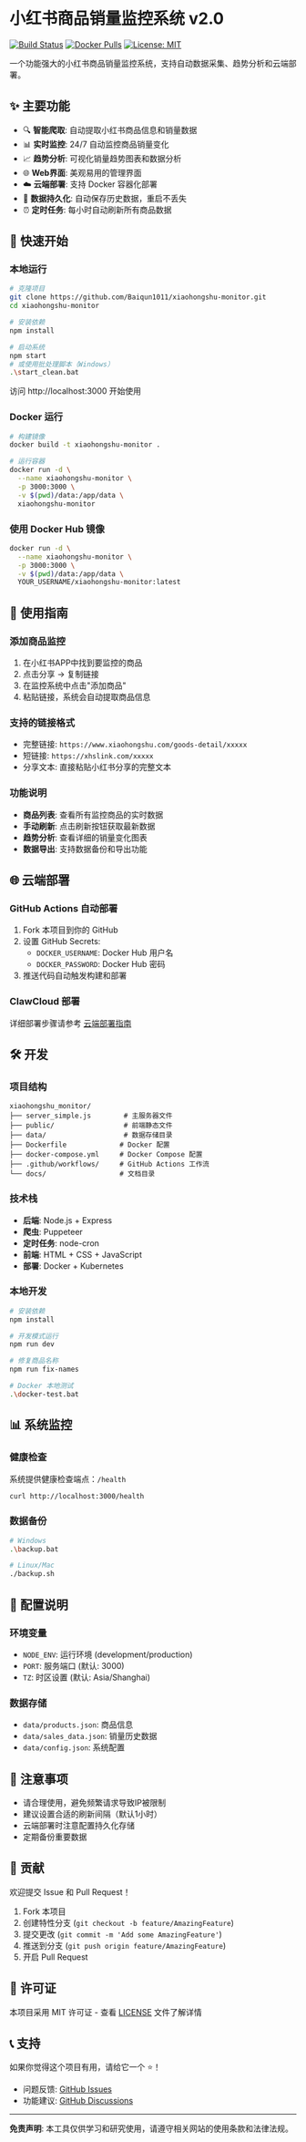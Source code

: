 # 小红书商品销量监控系统 v2.0

[![Build Status](https://github.com/baiqunfan/rxiaohongshu-monitor2/workflows/Build%20and%20Deploy%20to%20Docker%20Hub/badge.svg)](https://github.com/baiqunfan/rxiaohongshu-monitor2/actions)
[![Docker Pulls](https://img.shields.io/docker/pulls/baiqunfan/rxiaohongshu-monitor2)](https://hub.docker.com/r/baiqunfan/rxiaohongshu-monitor2)
[![License: MIT](https://img.shields.io/badge/License-MIT-yellow.svg)](https://opensource.org/licenses/MIT)

一个功能强大的小红书商品销量监控系统，支持自动数据采集、趋势分析和云端部署。

## ✨ 主要功能

- 🔍 **智能爬取**: 自动提取小红书商品信息和销量数据
- 📊 **实时监控**: 24/7 自动监控商品销量变化
- 📈 **趋势分析**: 可视化销量趋势图表和数据分析
- 🌐 **Web界面**: 美观易用的管理界面
- ☁️ **云端部署**: 支持 Docker 容器化部署
- 💾 **数据持久化**: 自动保存历史数据，重启不丢失
- ⏰ **定时任务**: 每小时自动刷新所有商品数据

## 🚀 快速开始

### 本地运行

```bash
# 克隆项目
git clone https://github.com/Baiqun1011/xiaohongshu-monitor.git
cd xiaohongshu-monitor

# 安装依赖
npm install

# 启动系统
npm start
# 或使用批处理脚本（Windows）
.\start_clean.bat
```

访问 http://localhost:3000 开始使用

### Docker 运行

```bash
# 构建镜像
docker build -t xiaohongshu-monitor .

# 运行容器
docker run -d \
  --name xiaohongshu-monitor \
  -p 3000:3000 \
  -v $(pwd)/data:/app/data \
  xiaohongshu-monitor
```

### 使用 Docker Hub 镜像

```bash
docker run -d \
  --name xiaohongshu-monitor \
  -p 3000:3000 \
  -v $(pwd)/data:/app/data \
  YOUR_USERNAME/xiaohongshu-monitor:latest
```

## 📖 使用指南

### 添加商品监控

1. 在小红书APP中找到要监控的商品
2. 点击分享 → 复制链接
3. 在监控系统中点击"添加商品"
4. 粘贴链接，系统会自动提取商品信息

### 支持的链接格式

- 完整链接: `https://www.xiaohongshu.com/goods-detail/xxxxx`
- 短链接: `https://xhslink.com/xxxxx`
- 分享文本: 直接粘贴小红书分享的完整文本

### 功能说明

- **商品列表**: 查看所有监控商品的实时数据
- **手动刷新**: 点击刷新按钮获取最新数据
- **趋势分析**: 查看详细的销量变化图表
- **数据导出**: 支持数据备份和导出功能

## 🌐 云端部署

### GitHub Actions 自动部署

1. Fork 本项目到你的 GitHub
2. 设置 GitHub Secrets:
   - `DOCKER_USERNAME`: Docker Hub 用户名
   - `DOCKER_PASSWORD`: Docker Hub 密码
3. 推送代码自动触发构建和部署

### ClawCloud 部署

详细部署步骤请参考 [云端部署指南](./云端部署指南.md)

## 🛠️ 开发

### 项目结构

```
xiaohongshu_monitor/
├── server_simple.js        # 主服务器文件
├── public/                 # 前端静态文件
├── data/                   # 数据存储目录
├── Dockerfile             # Docker 配置
├── docker-compose.yml     # Docker Compose 配置
├── .github/workflows/     # GitHub Actions 工作流
└── docs/                  # 文档目录
```

### 技术栈

- **后端**: Node.js + Express
- **爬虫**: Puppeteer
- **定时任务**: node-cron
- **前端**: HTML + CSS + JavaScript
- **部署**: Docker + Kubernetes

### 本地开发

```bash
# 安装依赖
npm install

# 开发模式运行
npm run dev

# 修复商品名称
npm run fix-names

# Docker 本地测试
.\docker-test.bat
```

## 📊 系统监控

### 健康检查

系统提供健康检查端点：`/health`

```bash
curl http://localhost:3000/health
```

### 数据备份

```bash
# Windows
.\backup.bat

# Linux/Mac
./backup.sh
```

## 🔧 配置说明

### 环境变量

- `NODE_ENV`: 运行环境 (development/production)
- `PORT`: 服务端口 (默认: 3000)
- `TZ`: 时区设置 (默认: Asia/Shanghai)

### 数据存储

- `data/products.json`: 商品信息
- `data/sales_data.json`: 销量历史数据
- `data/config.json`: 系统配置

## 🚨 注意事项

- 请合理使用，避免频繁请求导致IP被限制
- 建议设置合适的刷新间隔（默认1小时）
- 云端部署时注意配置持久化存储
- 定期备份重要数据

## 🤝 贡献

欢迎提交 Issue 和 Pull Request！

1. Fork 本项目
2. 创建特性分支 (`git checkout -b feature/AmazingFeature`)
3. 提交更改 (`git commit -m 'Add some AmazingFeature'`)
4. 推送到分支 (`git push origin feature/AmazingFeature`)
5. 开启 Pull Request

## 📄 许可证

本项目采用 MIT 许可证 - 查看 [LICENSE](LICENSE) 文件了解详情

## 📞 支持

如果你觉得这个项目有用，请给它一个 ⭐️！

- 问题反馈: [GitHub Issues](https://github.com/YOUR_USERNAME/xiaohongshu-monitor/issues)
- 功能建议: [GitHub Discussions](https://github.com/YOUR_USERNAME/xiaohongshu-monitor/discussions)

---

**免责声明**: 本工具仅供学习和研究使用，请遵守相关网站的使用条款和法律法规。
